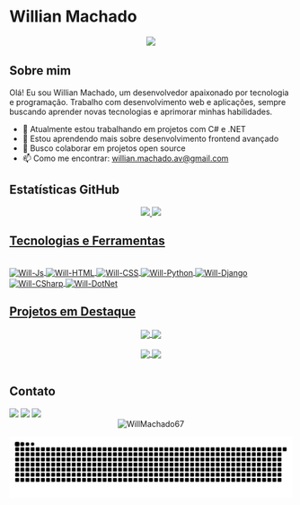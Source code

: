 # Willian Machado

<div align="center">
  <img src="https://readme-typing-svg.herokuapp.com/?lines=Desenvolvedor+Full+Stack;Sempre+aprendendo+coisas+novas&font=Fira%20Code&center=true&width=380&height=50">
</div>

## Sobre mim

Olá! Eu sou Willian Machado, um desenvolvedor apaixonado por tecnologia e programação. Trabalho com desenvolvimento web e aplicações, sempre buscando aprender novas tecnologias e aprimorar minhas habilidades.

- 🔭 Atualmente estou trabalhando em projetos com C# e .NET
- 🌱 Estou aprendendo mais sobre desenvolvimento frontend avançado
- 👯 Busco colaborar em projetos open source
- 📫 Como me encontrar: willian.machado.av@gmail.com

## Estatísticas GitHub

<div align="center">
  <a href="https://github.com/WillMachado67">
  <img height="160em" src="https://github-readme-stats.vercel.app/api?username=WillMachado67&show_icons=true&theme=dark&include_all_commits=true&count_private=true"/>
  <img height="160em" src="https://github-readme-stats.vercel.app/api/top-langs/?username=WillMachado67&layout=compact&langs_count=7&theme=dark"/>
</div>

## Tecnologias e Ferramentas

<div style="display: inline_block"><br>
  <img align="center" alt="Will-Js" height="30" width="40" src="https://www.svgrepo.com/show/349419/javascript.svg">
  <img align="center" alt="Will-HTML" height="30" width="40" src="https://www.svgrepo.com/show/349402/html5.svg">
  <img align="center" alt="Will-CSS" height="30" width="40" src="https://www.svgrepo.com/show/349330/css3.svg">
  <img align="center" alt="Will-Python" height="30" width="40" src="https://www.svgrepo.com/show/374016/python.svg">
  <img align="center" alt="Will-Django" height="30" width="40" src="https://www.svgrepo.com/show/373554/django.svg">
  <img align="center" alt="Will-CSharp" height="30" width="40" src="https://www.svgrepo.com/show/452184/csharp.svg">
  <img align="center" alt="Will-DotNet" height="30" width="40" src="https://www.svgrepo.com/show/376369/dotnet.svg">
</div>

## Projetos em Destaque

<div align="center">
  <a href="https://github.com/WillMachado67/Batalha-pokemon">
    <img align="center" src="https://github-readme-stats.vercel.app/api/pin/?username=WillMachado67&repo=Batalha-pokemon&theme=dark" />
  </a>
  <a href="https://github.com/WillMachado67/xml-excel-report-tool">
    <img align="center" src="https://github-readme-stats.vercel.app/api/pin/?username=WillMachado67&repo=xml-excel-report-tool&theme=dark" />
  </a>
  <br><br>
  <a href="https://github.com/WillMachado67/curso-Django-projeto1">
    <img align="center" src="https://github-readme-stats.vercel.app/api/pin/?username=WillMachado67&repo=curso-Django-projeto1&theme=dark" />
  </a>
  <a href="https://github.com/WillMachado67/api-lunettes-by-lary">
    <img align="center" src="https://github-readme-stats.vercel.app/api/pin/?username=WillMachado67&repo=api-lunettes-by-lary&theme=dark" />
  </a>
</div>
<br>

## Contato

<div>
  <a href="https://www.linkedin.com/in/willian-machado67" target="_blank"><img src="https://img.shields.io/badge/LinkedIn-0077B5?style=for-the-badge&logo=linkedin&logoColor=white"></a>
  <a href="https://www.instagram.com/will.machado07/" target="_blank"><img src="https://img.shields.io/badge/Instagram-E4405F?style=for-the-badge&logo=instagram&logoColor=white"></a>
  <a href="mailto:willian.machado.av@gmail.com"><img src="https://img.shields.io/badge/Gmail-D14836?style=for-the-badge&logo=gmail&logoColor=white" target="_blank"></a>
</div>

<div align="center">
  <img src="https://komarev.com/ghpvc/?username=WillMachado67&label=Visualizações+de+perfil&color=0e75b6&style=flat" alt="WillMachado67" />
</div>

<!-- Animações para o perfil -->
![Snake animation](https://github.com/WillMachado67/WillMachado67/blob/output/github-contribution-grid-snake.svg)
